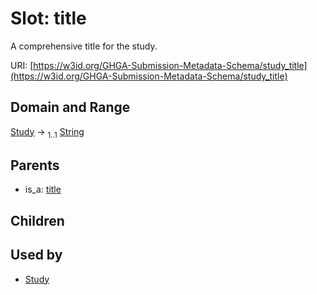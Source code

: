 
# Slot: title


A comprehensive title for the study.

URI: [https://w3id.org/GHGA-Submission-Metadata-Schema/study_title](https://w3id.org/GHGA-Submission-Metadata-Schema/study_title)


## Domain and Range

[Study](Study.md) &#8594;  <sub>1..1</sub> [String](types/String.md)

## Parents

 *  is_a: [title](title.md)

## Children


## Used by

 * [Study](Study.md)
